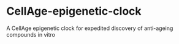 # CellAge-epigenetic-clock
A CellAge epigenetic clock for expedited discovery of anti-ageing compounds in vitro
